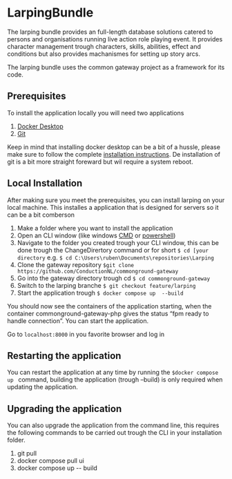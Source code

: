 # LarpingBundle

The larping bundle provides an full-length database solutions catered to persons and organisations running live action role playing event. It provides character management trough characters, skills, abilities, effect and conditions but also provides machanismes for setting up story arcs.

The larping bundle uses the common gateway project as a framework for its code.

## Prerequisites

To install the application locally you will need two applications

1.  [Docker Desktop](https://www.docker.com/products/docker-desktop/)
2.  [Git](https://git-scm.com/downloads)

Keep in mind that installing docker desktop can be a bit of a hussle, please make sure to follow the complete [installation instructions](https://docs.docker.com/desktop/install/windows-install/). De installation of git is a bit more straight foreward but wil require a system reboot.

## Local Installation

After making sure you meet the prerequisites, you can install larping on your local machine. This installes a application that is designed for servers so it can be a bit comberson

1.  Make a folder where you want to install the application
2.  Open an CLI window (like windows [CMD](https://www.makeuseof.com/tag/a-beginners-guide-to-the-windows-command-line/) or [powershell](https://learn.microsoft.com/en-us/powershell/scripting/overview?view=powershell-7.3))
3.  Navigate to the folder you created trough your CLI window, this can be done trough the ChangeDirertory command or for short `$ cd [your directory` e.g. `$ cd C:\Users\ruben\Documents\repositories\Larping`
4.  Clone the gateway repository `$git clone https://github.com/ConductionNL/commonground-gateway`
5.  Go into the gateway directory trough cd `$ cd commonground-gateway`
6.  Switch to the larping branche `$ git checkout feature/larping`
7.  Start the application trough `$ docker compose up  --build`

You should now see the containers of the application starting, when the container  commonground-gateway-php gives the status “fpm ready to handle connection”. You can start the application.

Go to `localhost:8000` in you favorite browser and log in

## Restarting the application

You can restart the application at any time by running the `$docker compose up ` command, building the application (trough –build) is only required when updating the application.

## Upgrading  the application

You can also upgrade the application from the command line, this requires the following commands to be carried out trough the CLI in your installation folder.

1.  git pull
2.  docker compose pull ui
3.  docker compose up -- build
